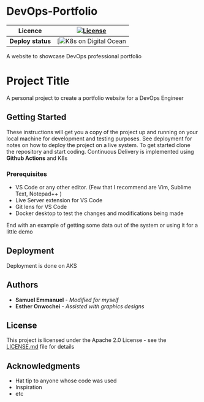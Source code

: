 # DevOps-Portfolio 

| **Licence**  | [![License](https://img.shields.io/badge/License-Apache%202.0-blue.svg)](https://opensource.org/licenses/Apache-2.0)  |
|---|---|
| **Deploy status**  |  [![K8s on Digital Ocean](https://cloud.digitalocean.com) |


A website to showcase DevOps professional portfolio
# Project Title

A personal project to create a portfolio website for a DevOps Engineer

## Getting Started

These instructions will get you a copy of the project up and running on your local machine for development and testing purposes.
See deployment for notes on how to deploy the project on a live system.
To get started clone the repository and start coding. Continuous Delivery is implemented using __Github Actions__ and K8s

### Prerequisites

- VS Code or any other editor. (Few that I recommend are Vim, Sublime Text, Notepad++ )
- Live Server extension for VS Code
- Git lens for VS Code
- Docker desktop to test the changes and modifications being made 


End with an example of getting some data out of the system or using it for a little demo


## Deployment

Deployment is done on AKS

## Authors

* **Samuel Emmanuel** - *Modified for myself*
* **Esther Onwochei** - *Assisted with graphics designs*

## License

This project is licensed under the Apache 2.0 License - see the [LICENSE.md](LICENSE.md) file for details

## Acknowledgments

* Hat tip to anyone whose code was used
* Inspiration
* etc
